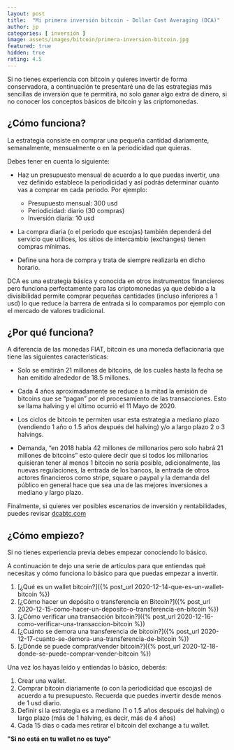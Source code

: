 ```yaml
---
layout: post
title:  "Mi primera inversión bitcoin - Dollar Cost Averaging (DCA)"
author: jp
categories: [ inversión ]
image: assets/images/bitcoin/primera-inversion-bitcoin.jpg
featured: true
hidden: true
rating: 4.5
---
```


Si no tienes experiencia con bitcoin y quieres invertir de forma conservadora, a continuación te presentaré una de las estrategias más sencillas de inversión que te permitirá, no solo ganar algo extra de dinero, si no conocer los conceptos básicos de bitcoin y las criptomonedas.


## ¿Cómo funciona?

La estrategia consiste en comprar una pequeña cantidad diariamente, semanalmente, mensualmente o en la periodicidad que quieras.

Debes tener en cuenta lo siguiente:

 - Haz un presupuesto mensual de acuerdo a lo que puedas invertir, una vez definido establece la periodicidad y así podrás determinar cuánto vas a comprar en cada periodo. Por ejemplo:    
	-   Presupuesto mensual: 300 usd
	-   Periodicidad: diario (30 compras)
	-   Inversión diaria: 10 usd

- La compra diaria (o el periodo que escojas) también dependerá del servicio que utilices, los sitios de intercambio (exchanges) tienen compras mínimas.
- Define una hora de compra y trata de siempre realizarla en dicho horario.

DCA es una estrategia básica y conocida en otros instrumentos financieros pero funciona perfectamente para las criptomonedas ya que debido a la divisibilidad permite comprar pequeñas cantidades (incluso inferiores a 1 usd) lo que reduce la barrera de entrada si lo comparamos por ejemplo con el mercado de valores tradicional.

## ¿Por qué funciona?

A diferencia de las monedas FIAT, bitcoin es una moneda deflacionaria que tiene las siguientes características:

- Solo se emitirán 21 millones de bitcoins, de los cuales hasta la fecha se han emitido alrededor de 18.5 millones.

- Cada 4 años aproximadamente se reduce a la mitad la emisión de bitcoins que se “pagan” por el procesamiento de las transacciones. Esto se llama halving y el último ocurrió el 11 Mayo de 2020.

- Los ciclos de bitcoin te permiten usar esta estrategia a mediano plazo (vendiendo 1 año o 1.5 años después del halving) y/o a largo plazo 2 o 3 halvings.

- Demanda, “en 2018 había 42 millones de millonarios pero solo habrá 21 millones de bitcoins” esto quiere decir que si todos los millonarios quisieran tener al menos 1 bitcoin no sería posible, adicionalmente, las nuevas regulaciones, la entrada de los bancos, la entrada de otros actores financieros como stripe, square o paypal y la demanda del público en general hace que sea una de las mejores inversiones a mediano y largo plazo.

Finalmente, si quieres ver posibles escenarios de inversión y rentabilidades, puedes revisar [dcabtc.com](https://dcabtc.com/)

## ¿Cómo empiezo?

Si no tienes experiencia previa debes empezar conociendo lo básico.

A continuación te dejo una serie de artículos para que entiendas qué necesitas y cómo funciona lo básico para que puedas empezar a invertir.

1.  [¿Qué es un wallet bitcoin?]({% post_url 2020-12-14-que-es-un-wallet-bitcoin %})
2.  [¿Cómo hacer un depósito o transferencia en Bitcoin?]({% post_url 2020-12-15-como-hacer-un-deposito-o-transferencia-en-bitcoin %})
3.  [¿Cómo verificar una transacción bitcoin?]({% post_url 2020-12-16-como-verificar-una-transaccion-bitcoin %})
4.  [¿Cuánto se demora una transferencia de bitcoin?]({% post_url 2020-12-17-cuanto-se-demora-una-transferencia-de-bitcoin %})
5.  [¿Dónde se puede comprar/vender bitcoin?]({% post_url 2020-12-18-donde-se-puede-comprar-vender-bitcoin %})

Una vez los hayas leído y entiendas lo básico, deberás:

1.  Crear una wallet.
2.  Comprar bitcoin diariamente (o con la periodicidad que escojas) de acuerdo a tu presupuesto. Recuerda que puedes invertir desde menos de 1 usd diario.
3.  Definir si la estrategia es a mediano (1 o 1.5 años después del halving) o largo plazo (más de 1 halving, es decir, más de 4 años)
4.  Cada 15 días o cada mes retirar el bitcoin del exchange a tu wallet.

<div class="text-center bold">
<strong>
"Si no está en tu wallet no es tuyo"
</strong>
</div>
